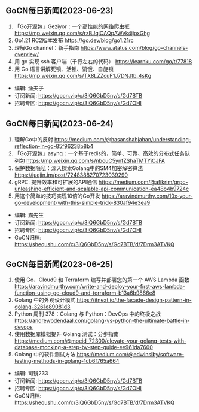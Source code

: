 
## GoCN每日新闻(2023-06-23)

1. 「Go开源包」Geziyor：一个高性能的网络爬虫框 https://mp.weixin.qq.com/s/rzBJqiOAQpAWvk4ijoxGhg
2.  Go1.21 RC2版本发布 https://go.dev/blog/go1.21rc
3. 理解Go channel：新手指南  https://www.atatus.com/blog/go-channels-overview/
4. 用 go 实现 ssh 客户端（千行左右的代码） https://learnku.com/go/t/77818
5. 用 Go 语言讲解死锁、活锁、饥饿、自旋锁 https://mp.weixin.qq.com/s/TX8LZZcuF1J7DNJtb_4sKg

* 编辑: 渔夫子
* 订阅新闻: https://gocn.vip/c/3lQ6GbD5ny/s/Gd7BTB
* 招聘专区: https://gocn.vip/c/3lQ6GbD5ny/s/Gd7OHl

## GoCN每日新闻(2023-06-24)

1. 理解Go中的反射 https://medium.com/@hasanshahjahan/understanding-reflection-in-go-85f96238b8b4
2. 「Go开源包」asynq：一个基于redis的，简单、可靠、高效的分布式任务队列包 https://mp.weixin.qq.com/s/nbouC5ynfZShaTMTYiCJFA
3. 保护数据隐私：深入探索Golang中的SM4加密解密算法 https://juejin.im/post/7248388270723039290
4. gRPC: 提升效率和可扩展的API通信 https://medium.com/@afikrim/grpc-unleashing-efficient-and-scalable-api-communication-ea48b4b9724c
5. 用这个简单的技巧实现10倍的Go开发 https://aravindmurthy.com/10x-your-go-development-with-this-simple-trick-830af94e3ea9

* 编辑: 猫先生
* 订阅新闻: https://gocn.vip/c/3lQ6GbD5ny/s/Gd7BTB
* 招聘专区: https://gocn.vip/c/3lQ6GbD5ny/s/Gd7OHl
* GoCN归档: https://shequshu.com/c/3lQ6GbD5ny/s/Gd7BTB/d/7Drm3ATVKQ

## GoCN每日新闻(2023-06-25)

1. 使用 Go、Cloud9 和 Terraform 编写并部署您的第一个 AWS Lambda 函数 https://aravindmurthy.com/write-and-deploy-your-first-aws-lambda-function-using-go-cloud9-and-terraform-b13a6b9866e8
2. Golang 中的外观设计模式 https://itnext.io/the-facade-design-pattern-in-golang-3261e89081d3
3. Python 周刊 378：Golang 与 Python：DevOps 中的终极之战 https://andrewodendaal.com/golang-vs-python-the-ultimate-battle-in-devops
4. 使用数据库模拟提升 Golang 测试：分步指南 https://medium.com/@moeid_72300/elevate-your-golang-tests-with-database-mocking-a-step-by-step-guide-ee961da7600
5. Golang 中的软件测试方法 https://medium.com/@edwinsiby/software-testing-methods-in-golang-1cb6f765a664

* 编辑: 司镜233
* 订阅新闻: https://gocn.vip/c/3lQ6GbD5ny/s/Gd7BTB
* 招聘专区: https://gocn.vip/c/3lQ6GbD5ny/s/Gd7OHl
* GoCN归档: https://shequshu.com/c/3lQ6GbD5ny/s/Gd7BTB/d/7Drm3ATVKQ
